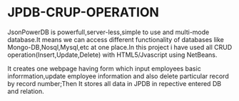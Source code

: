 # JPDB-CRUP-OPERATION
JsonPowerDB is powerfull,server-less,simple to use and multi-mode database.It means we can access different functionality of databases like Mongo-DB,Nosql,Mysql,etc at one place.In this project i have used all CRUD operation(Insert,Update,Delete) with HTML5/Jvascript using NetBeans.

It creates one webpage having form which input employees basic inforrmation,update employee information and also delete particular record by record number;Then It stores   all data in JPDB in repective entered DB and relation.
